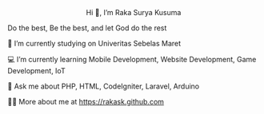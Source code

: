 <center>Hi 👋, I’m Raka Surya Kusuma </center>

Do the best, Be the best, and let God do the rest

🏫 I’m currently studying on Univeritas Sebelas Maret

💻 I’m currently learning Mobile Development, Website Development, Game Development, IoT

💬 Ask me about PHP, HTML, CodeIgniter, Laravel, Arduino

👨‍💻 More about me at https://rakask.github.com


<!---
RakaSK/RakaSK is a ✨ special ✨ repository because its `README.md` (this file) appears on your GitHub profile.
You can click the Preview link to take a look at your changes.
--->
